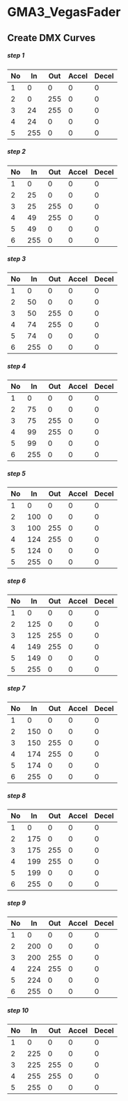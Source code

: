 # GMA3_VegasFader

## Create DMX Curves

##### step 1
| No  | In | Out | Accel | Decel |
| --- | --- | --- | --- | --- |
| 1 | 0 | 0 | 0 | 0 |
| 2 | 0 | 255 | 0 | 0 |
| 3 | 24 | 255 | 0 | 0 |
| 4 | 24 | 0 | 0 | 0 |
| 5 | 255 | 0 | 0 | 0 | 

##### step 2
| No  | In | Out | Accel | Decel |
| --- | --- | --- | --- | --- |
| 1 | 0 | 0 | 0 | 0 |
| 2 | 25 | 0 | 0 | 0 |
| 3 | 25 | 255 | 0 | 0 |
| 4 | 49 | 255 | 0 | 0 |
| 5 | 49 | 0 | 0 | 0 |
| 6 | 255 | 0 | 0 | 0 |

##### step 3
| No  | In | Out | Accel | Decel |
| --- | --- | --- | --- | --- |
| 1 | 0 | 0 | 0 | 0 |
| 2 | 50 | 0 | 0 | 0 |
| 3 | 50 | 255 | 0 | 0 |
| 4 | 74 | 255 | 0 | 0 |
| 5 | 74 | 0 | 0 | 0 |
| 6 | 255 | 0 | 0 | 0 |

##### step 4
| No  | In | Out | Accel | Decel |
| --- | --- | --- | --- | --- |
| 1 | 0 | 0 | 0 | 0 |
| 2 | 75 | 0 | 0 | 0 |
| 3 | 75 | 255 | 0 | 0 |
| 4 | 99 | 255 | 0 | 0 |
| 5 | 99 | 0 | 0 | 0 |
| 6 | 255 | 0 | 0 | 0 |

##### step 5
| No  | In | Out | Accel | Decel |
| --- | --- | --- | --- | --- |
| 1 | 0 | 0 | 0 | 0 |
| 2 | 100 | 0 | 0 | 0 |
| 3 | 100 | 255 | 0 | 0 |
| 4 | 124 | 255 | 0 | 0 |
| 5 | 124 | 0 | 0 | 0 |
| 5 | 255 | 0 | 0 | 0 |

##### step 6
| No  | In | Out | Accel | Decel |
| --- | --- | --- | --- | --- |
| 1 | 0 | 0 | 0 | 0 |
| 2 | 125 | 0 | 0 | 0 |
| 3 | 125 | 255 | 0 | 0 |
| 4 | 149 | 255 | 0 | 0 |
| 5 | 149 | 0 | 0 | 0 |
| 5 | 255 | 0 | 0 | 0 |

##### step 7
| No  | In | Out | Accel | Decel |
| --- | --- | --- | --- | --- |
| 1 | 0 | 0 | 0 | 0 |
| 2 | 150 | 0 | 0 | 0 |
| 3 | 150 | 255 | 0 | 0 |
| 4 | 174 | 255 | 0 | 0 |
| 5 | 174 | 0 | 0 | 0 |
| 6 | 255 | 0 | 0 | 0 |

##### step 8
| No  | In | Out | Accel | Decel |
| --- | --- | --- | --- | --- |
| 1 | 0 | 0 | 0 | 0 |
| 2 | 175 | 0 | 0 | 0 |
| 3 | 175 | 255 | 0 | 0 |
| 4 | 199 | 255 | 0 | 0 |
| 5 | 199 | 0 | 0 | 0 |
| 6 | 255 | 0 | 0 | 0 |

##### step 9
| No  | In | Out | Accel | Decel |
| --- | --- | --- | --- | --- |
| 1 | 0 | 0 | 0 | 0 |
| 2 | 200 | 0 | 0 | 0 |
| 3 | 200 | 255 | 0 | 0 |
| 4 | 224 | 255 | 0 | 0 |
| 5 | 224 | 0 | 0 | 0 |
| 6 | 255 | 0 | 0 | 0 |

##### step 10
| No  | In | Out | Accel | Decel |
| --- | --- | --- | --- | --- |
| 1 | 0 | 0 | 0 | 0 |
| 2 | 225 | 0 | 0 | 0 |
| 3 | 225 | 255 | 0 | 0 |
| 4 | 255 | 255 | 0 | 0 |
| 5 | 255 | 0 | 0 | 0 |
